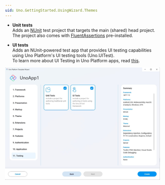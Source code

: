 ```yaml
---
uid: Uno.GettingStarted.UsingWizard.Themes
---
```


- **Unit tests**  
    Adds an [NUnit](https://nunit.org) test project that targets the main (shared) head project.  
    The project also comes with [FluentAssertions](https://fluentassertions.com) pre-installed.

- **UI tests**  
    Adds an NUnit-powered test app that provides UI testing capabilities using Uno Platform's UI testing tools (Uno.UITest).  
    To learn more about UI Testing in Uno Platform apps, read [this](xref:Uno.UITest.GetStarted).

![](assets/testing.jpg)
